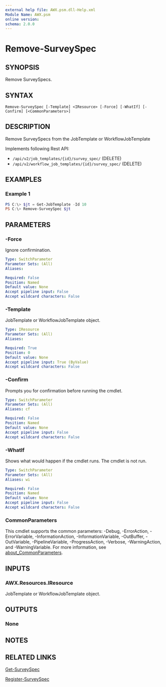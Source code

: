 ```yaml
---
external help file: AWX.psm.dll-Help.xml
Module Name: AWX.psm
online version:
schema: 2.0.0
---
```


# Remove-SurveySpec

## SYNOPSIS
Remove SurveySpecs.

## SYNTAX

```
Remove-SurveySpec [-Template] <IResource> [-Force] [-WhatIf] [-Confirm] [<CommonParameters>]
```

## DESCRIPTION
Remove SurveySpecs from the JobTemplate or WorkflowJobTemplate

Implements following Rest API:  
- `/api/v2/job_templates/{id}/survey_spec/` (DELETE)  
- `/api/v2/workflow_job_templates/{id}/survey_spec/` (DELETE)

## EXAMPLES

### Example 1
```powershell
PS C:\> $jt = Get-JobTemplate -Id 10
PS C:\> Remove-SurveySpec $jt
```

## PARAMETERS

### -Force
Ignore confirmination.

```yaml
Type: SwitchParameter
Parameter Sets: (All)
Aliases:

Required: False
Position: Named
Default value: None
Accept pipeline input: False
Accept wildcard characters: False
```

### -Template
JobTemplate or WorkflowJobTemplate object.

```yaml
Type: IResource
Parameter Sets: (All)
Aliases:

Required: True
Position: 0
Default value: None
Accept pipeline input: True (ByValue)
Accept wildcard characters: False
```

### -Confirm
Prompts you for confirmation before running the cmdlet.

```yaml
Type: SwitchParameter
Parameter Sets: (All)
Aliases: cf

Required: False
Position: Named
Default value: None
Accept pipeline input: False
Accept wildcard characters: False
```

### -WhatIf
Shows what would happen if the cmdlet runs.
The cmdlet is not run.

```yaml
Type: SwitchParameter
Parameter Sets: (All)
Aliases: wi

Required: False
Position: Named
Default value: None
Accept pipeline input: False
Accept wildcard characters: False
```

### CommonParameters
This cmdlet supports the common parameters: -Debug, -ErrorAction, -ErrorVariable, -InformationAction, -InformationVariable, -OutBuffer, -OutVariable, -PipelineVariable, -ProgressAction, -Verbose, -WarningAction, and -WarningVariable. For more information, see [about_CommonParameters](http://go.microsoft.com/fwlink/?LinkID=113216).

## INPUTS

### AWX.Resources.IResource
JobTemplate or WorkflowJobTemplate object.

## OUTPUTS

### None
## NOTES

## RELATED LINKS

[Get-SurveySpec](Get-SurveySpec.md)

[Register-SurveySpec](Register-SurveySpec.md)
